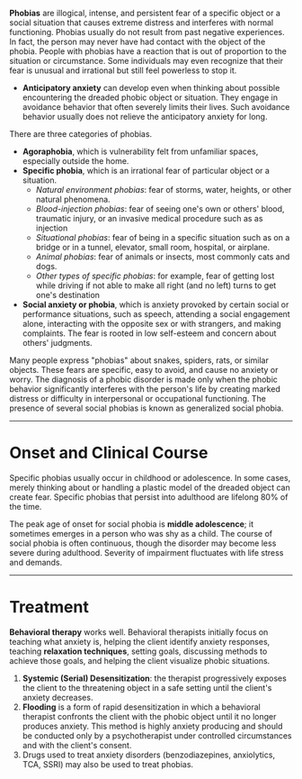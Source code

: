 **Phobias** are illogical, intense, and persistent fear of a specific object or a social situation that causes extreme distress and interferes with normal functioning. Phobias usually do not result from past negative experiences. In fact, the person may never have had contact with the object of the phobia. People with phobias have a reaction that is out of proportion to the situation or circumstance. Some individuals may even recognize that their fear is unusual and irrational but still feel powerless to stop it.
- **Anticipatory anxiety** can develop even when thinking about possible encountering the dreaded phobic object or situation. They engage in avoidance behavior that often severely limits their lives. Such avoidance behavior usually does not relieve the anticipatory anxiety for long.

There are three categories of phobias.
- **Agoraphobia**, which is vulnerability felt from unfamiliar spaces, especially outside the home.
- **Specific phobia**, which is an irrational fear of particular object or a situation.
	- *Natural environment phobias*: fear of storms, water, heights, or other natural phenomena.
	- *Blood-injection phobias*: fear of seeing one's own or others' blood, traumatic injury, or an invasive medical procedure such as as injection
	- *Situational phobias*: fear of being in a specific situation such as on a bridge or in a tunnel, elevator, small room, hospital, or airplane.
	- *Animal phobias*: fear of animals or insects, most commonly cats and dogs.
	- *Other types of specific phobias*: for example, fear of getting lost while driving if not able to make all right (and no left) turns to get one's destination
- **Social anxiety or phobia**, which is anxiety provoked by certain social or performance situations, such as speech, attending a social engagement alone, interacting with the opposite sex or with strangers, and making complaints. The fear is rooted in low self-esteem and concern about others' judgments.

Many people express "phobias" about snakes, spiders, rats, or similar objects. These fears are specific, easy to avoid, and cause no anxiety or worry. The diagnosis of a phobic disorder is made only when the phobic behavior significantly interferes with the person's life by creating marked distress or difficulty in interpersonal or occupational functioning. The presence of several social phobias is known as generalized social phobia.
___
# Onset and Clinical Course
Specific phobias usually occur in childhood or adolescence. In some cases, merely thinking about or handling a plastic model of the dreaded object can create fear. Specific phobias that persist into adulthood are lifelong 80% of the time.

The peak age of onset for social phobia is **middle adolescence**; it sometimes emerges in a person who was shy as a child. The course of social phobia is often continuous, though the disorder may become less severe during adulthood. Severity of impairment fluctuates with life stress and demands.
___
# Treatment
**Behavioral therapy** works well. Behavioral therapists initially focus on teaching what anxiety is, helping the client identify anxiety responses, teaching **relaxation techniques**, setting goals, discussing methods to achieve those goals, and helping the client visualize phobic situations.
1. **Systemic (Serial) Desensitization**: the therapist progressively exposes the client to the threatening object in a safe setting until the client's anxiety decreases.
2. **Flooding** is a form of rapid desensitization in which a behavioral therapist confronts the client with the phobic object until it no longer produces anxiety. This method is highly anxiety producing and should be conducted only by a psychotherapist under controlled circumstances and with the client's consent.
3. Drugs used to treat anxiety disorders (benzodiazepines, anxiolytics, TCA, SSRI) may also be used to treat phobias.